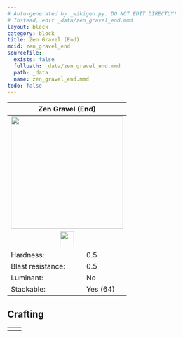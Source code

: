 ```yaml
---
# Auto-generated by _wikigen.py. DO NOT EDIT DIRECTLY!
# Instead, edit _data/zen_gravel_end.mmd
layout: block
category: block
title: Zen Gravel (End)
mcid: zen_gravel_end
sourcefile:
  exists: false
  fullpath: _data/zen_gravel_end.mmd
  path: _data
  name: zen_gravel_end.mmd
todo: false
---
```


<table class="block-info"><thead><tr>
<th colspan=2>Zen Gravel (End)</th>
</tr></thead><tbody>
<tr><td colspan=2 class="cell-image-big" style="text-align:center"><img onerror="this.src={{ "/img/missing_lg.png" | relative_url | jsonify | escape }}" src="/allotment/img/textures/allotment/zen_gravel_end.png" width="256" height="256" alt="" class="preview-icon"></td></tr>
<tr><td colspan=2 class="cell-image-small" style="text-align:center"><img onerror="this.src={{ "/img/missing.png" | relative_url | jsonify | escape }}" src="/allotment/img/inventory_textures/allotment/zen_gravel_end.png" width="32" height="32" alt="" class="inventory-icon"></td></tr>
<tr><td colspan=2 style="text-align:center"><span class="tool-info tool-shovel tool-level-0" title="Breaks faster with a Shovel"></span></td></tr>
<tr><td>Hardness:</td><td>0.5</td></tr>
<tr><td>Blast resistance:</td><td>0.5</td></tr>
<tr><td>Luminant:</td><td>No</td></tr>
<tr><td>Stackable:</td><td>Yes (64)</td></tr>
</tbody></table>

## Crafting

<table class="crafting-recipe crafting-shapeless"><tbody><tr>
<td><div class="crafting-ingredients">
<div class="crafting-ingredient">
<span title="Zen Gravel (Corner)" class="item item-allotment:zen_gravel_corner item-type-item" style="background-image:url(&quot;/allotment/img/inventory_textures/allotment/zen_gravel_corner.png&quot;)"></span>
</div>
</div></td>
<td class="result">
<div class="result-inner">
<div class="result-slot">
<span title="Zen Gravel (End)" class="item item-allotment:zen_gravel_end" style="background-image:url(&quot;/allotment/img/inventory_textures/allotment/zen_gravel_end.png&quot;)"></span>
</div>
</div>
</td>
</tr></tbody></table>